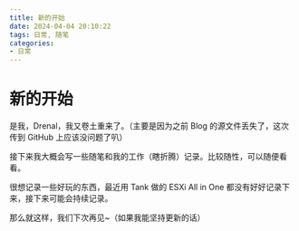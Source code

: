 ```yaml
---
title: 新的开始
date: 2024-04-04 20:10:22
tags: 日常, 随笔
categories: 
- 日常
---
```

# 新的开始

是我，Drenal，我又卷土重来了。（主要是因为之前 Blog 的源文件丢失了，这次传到 GitHub 上应该没问题了叭）

接下来我大概会写一些随笔和我的工作（瞎折腾）记录。比较随性，可以随便看看。

很想记录一些好玩的东西，最近用 Tank 做的 ESXi All in One 都没有好好记录下来，接下来可能会持续记录。

那么就这样，我们下次再见~（如果我能坚持更新的话）